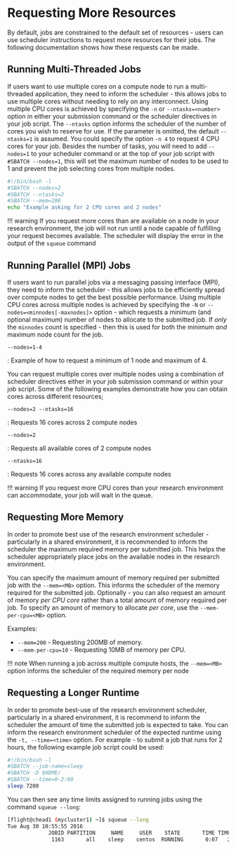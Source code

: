 # Requesting More Resources

By default, jobs are constrained to the default set of resources - users can use scheduler instructions to request more resources for their jobs. The following documentation shows how these requests can be made.

## Running Multi-Threaded Jobs

If users want to use multiple cores on a compute node to run a multi-threaded application, they need to inform the scheduler - this allows jobs to use multiple cores without needing to rely on any interconnect. Using multiple CPU cores is achieved by specifying the `-n` or `--ntasks=<number>` option in either your submission command or the scheduler directives in your job script. The `--ntasks` option informs the scheduler of the number of cores you wish to reserve for use. If the parameter is omitted, the default `--ntasks=1` is assumed. You could specify the option `-n 4` to request 4 CPU cores for your job. Besides the number of tasks, you will need to add `--nodes=1` to your scheduler command or at the top of your job script with `#SBATCH --nodes=1`, this will set the maximum number of nodes to be used to 1 and prevent the job selecting cores from multiple nodes.

```bash
#!/bin/bash -l
#SBATCH --nodes=2
#SBATCH --ntasks=2
#SBATCH --mem=200
echo "Example asking for 2 CPU cores and 2 nodes"

```

!!! warning
    If you request more cores than are available on a node in your research environment, the job will not run until a node capable of fulfilling your request becomes available. The scheduler will display the error in the output of the `squeue` command

## Running Parallel (MPI) Jobs

If users want to run parallel jobs via a messaging passing interface (MPI), they need to inform the scheduler - this allows jobs to be efficiently spread over compute nodes to get the best possible performance. Using multiple CPU cores across multiple nodes is achieved by specifying the `-N` or `--nodes=<minnodes[-maxnodes]>` option - which requests a minimum (and optional maximum) number of nodes to allocate to the submitted job. If _only_ the `minnodes` count is specified - then this is used for both the minimum _and_ maximum node count for the job.

`--nodes=1-4`

: Example of how to request a minimum of 1 node and maximum of 4.

You can request multiple cores over multiple nodes using a combination of scheduler directives either in your job submission command or within your job script. Some of the following examples demonstrate how you can obtain cores across different resources;

`--nodes=2 --ntasks=16`

: Requests 16 cores across 2 compute nodes

`--nodes=2`

: Requests all available cores of 2 compute nodes

`--ntasks=16`

: Requests 16 cores across any available compute nodes

!!! warning
    If you request more CPU cores than your research environment can accommodate, your job will wait in the queue.

## Requesting More Memory

In order to promote best use of the research environment scheduler - particularly in a shared environment, it is recommended to inform the scheduler the maximum required memory per submitted job. This helps the scheduler appropriately place jobs on the available nodes in the research environment.

You can specify the maximum amount of memory required per submitted job with the `--mem=<MB>` option. This informs the scheduler of the memory required for the submitted job. Optionally - you can also request an amount of memory _per CPU core_ rather than a total amount of memory required per job. To specify an amount of memory to allocate _per core_, use the `--mem-per-cpu=<MB>` option.

Examples:

- `--mem=200` - Requesting 200MB of memory.
- `--mem-per-cpu=10` - Requesting 10MB of memory per CPU.

!!! note
    When running a job across multiple compute hosts, the `--mem=<MB>` option informs the scheduler of the required memory per node

## Requesting a Longer Runtime 

In order to promote best-use of the research environment scheduler, particularly in a shared environment, it is recommend to inform the scheduler the amount of time the submitted job is expected to take. You can inform the research environment scheduler of the expected runtime using the `-t, --time=<time>` option. For example - to submit a job that runs for 2 hours, the following example job script could be used:

```bash
#!/bin/bash -l
#SBATCH --job-name=sleep
#SBATCH -D $HOME/
#SBATCH --time=0-2:00
sleep 7200
```

You can then see any time limits assigned to running jobs using the command `squeue --long`:

```bash
[flight@chead1 (mycluster1) ~]$ squeue --long
Tue Aug 30 10:55:55 2016
             JOBID PARTITION     NAME     USER    STATE       TIME TIME_LIMI  NODES NODELIST(REASON)
              1163       all    sleep    centos  RUNNING       0:07   2:00:00      1 ip-10-75-1-42
```
